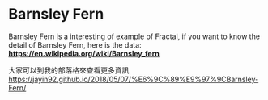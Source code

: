 # Barnsley Fern 

Barnsley Fern is a interesting of example of Fractal, if you want to know the detail of Barnsley Fern, here is the data:
**https://en.wikipedia.org/wiki/Barnsley_fern** 

大家可以到我的部落格來查看更多資訊
https://jayin92.github.io/2018/05/07/%E6%9C%89%E9%97%9CBarnsley-Fern/
